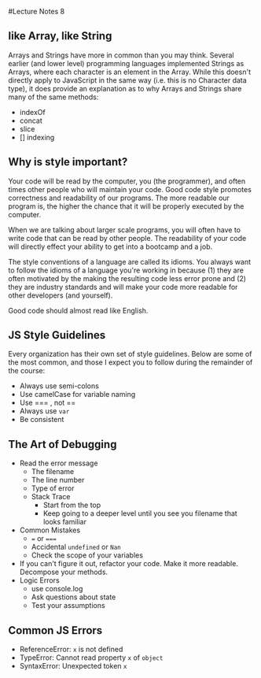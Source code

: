 #Lecture Notes 8

## like Array, like String

Arrays and Strings have more in common than you may think. Several earlier (and
lower level) programming languages implemented Strings as Arrays, where each
character is an element in the Array. While this doesn't directly apply to
JavaScript in the same way (i.e. this is no Character data type), it does provide
an explanation as to why Arrays and Strings share many of the same methods:

* indexOf
* concat
* slice
* [] indexing

## Why is style important?

Your code will be read by the computer, you (the programmer), and often times
other people who will maintain your code. Good code style promotes correctness
and readability of our programs. The more readable our program is, the higher
the chance that it will be properly executed by the computer.

When we are talking about larger scale programs, you will often have to write code that
can be read by other people. The readability of your code will directly effect your
ability to get into a bootcamp and a job.

The style conventions of a language are called its idioms. You always want to follow
the idioms of a language you're working in because (1) they are often motivated by the
making the resulting code less error prone and (2) they are industry standards and will
make your code more readable for other developers (and yourself).

Good code should almost read like English.

## JS Style Guidelines

Every organization has their own set of style guidelines. Below are some of the most
common, and those I expect you to follow during the remainder of the course:

* Always use semi-colons
* Use camelCase for variable naming
* Use === , not ==
* Always use `var`
* Be consistent

## The Art of Debugging

* Read the error message
  - The filename
  - The line number
  - Type of error
  - Stack Trace
    * Start from the top
    * Keep going to a deeper level until you see you filename that looks familiar    
* Common Mistakes
  - `=` or `===`
  - Accidental `undefined` or `Nan`
  - Check the scope of your variables
* If you can't figure it out, refactor your code. Make it more readable. Decompose your methods.
* Logic Errors
  - use console.log
  - Ask questions about state
  - Test your assumptions

## Common JS Errors

* ReferenceError: `x` is not defined
* TypeError: Cannot read property `x` of `object`
* SyntaxError: Unexpected token `x`
